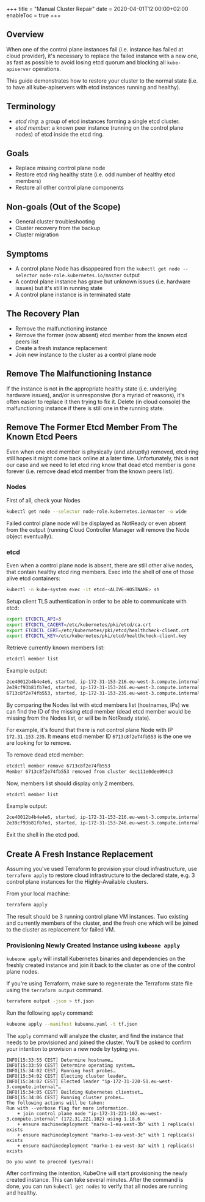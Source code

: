 +++
title = "Manual Cluster Repair"
date = 2020-04-01T12:00:00+02:00
enableToc = true
+++

## Overview

When one of the control plane instances fail (i.e. instance has failed at
cloud provider), it's necessary to replace the failed instance with a new one,
as fast as possible to avoid losing etcd quorum and blocking all
`kube-apiserver` operations.

This guide demonstrates how to restore your cluster to the normal state
(i.e. to have all kube-apiservers with etcd instances running and healthy).

## Terminology

* _etcd ring_: a group of etcd instances forming a single etcd cluster.
* _etcd member_: a known peer instance (running on the control plane nodes) of
  etcd inside the etcd ring.

## Goals

* Replace missing control plane node
* Restore etcd ring healthy state (i.e. odd number of healthy etcd members)
* Restore all other control plane components

## Non-goals (Out of the Scope)

* General cluster troubleshooting
* Cluster recovery from the backup
* Cluster migration

## Symptoms

* A control plane Node has disappeared from the
  `kubectl get node --selector node-role.kubernetes.io/master` output
* A control plane instance has grave but unknown issues (i.e. hardware
  issues) but it's still in running state
* A control plane instance is in terminated state

## The Recovery Plan

* Remove the malfunctioning instance
* Remove the former (now absent) etcd member from the known etcd peers list
* Create a fresh instance replacement
* Join new instance to the cluster as a control plane node

## Remove The Malfunctioning Instance

If the instance is not in the appropriate healthy state (i.e. underlying
hardware issues), and/or is unresponsive (for a myriad of reasons), it's often
easier to replace it then trying to fix it. Delete (in cloud console) the
malfunctioning instance if there is still one in the running state.

## Remove The Former Etcd Member From The Known Etcd Peers

Even when one etcd member is physically (and abruptly) removed, etcd ring still
hopes it might come back online at a later time. Unfortunately, this is not our
case and we need to let etcd ring know that dead etcd member is gone forever
(i.e. remove dead etcd member from the known peers list).

### Nodes

First of all, check your Nodes

```bash
kubectl get node --selector node-role.kubernetes.io/master -o wide
```

Failed control plane node will be displayed as NotReady or even absent from the
output (running Cloud Controller Manager will remove the Node object
eventually).

### etcd

Even when a control plane node is absent, there are still other alive nodes,
that contain healthy etcd ring members. Exec into the shell of one of those
alive etcd containers:

```bash
kubectl -n kube-system exec -it etcd-<ALIVE-HOSTNAME> sh
```

Setup client TLS authentication in order to be able to communicate with etcd:

```bash
export ETCDCTL_API=3
export ETCDCTL_CACERT=/etc/kubernetes/pki/etcd/ca.crt
export ETCDCTL_CERT=/etc/kubernetes/pki/etcd/healthcheck-client.crt
export ETCDCTL_KEY=/etc/kubernetes/pki/etcd/healthcheck-client.key
```

Retrieve currently known members list:

```bash
etcdctl member list
```

Example output:

```bash
2ce40012b4b4e4e6, started, ip-172-31-153-216.eu-west-3.compute.internal, https://172.31.153.216:2380, https://172.31.153.216:2379, false
2e39cf93b81fb7ed, started, ip-172-31-153-246.eu-west-3.compute.internal, https://172.31.153.246:2380, https://172.31.153.246:2379, false
6713c8f2e74fb553, started, ip-172-31-153-235.eu-west-3.compute.internal, https://172.31.153.235:2380, https://172.31.153.235:2379, false
```

By comparing the Nodes list with etcd members list (hostnames, IPs) we can find
the ID of the missing etcd member (dead etcd member would be missing from the
Nodes list, or will be in NotReady state).

For example, it's found that there is not control plane Node with IP
`172.31.153.235`. It means etcd member ID `6713c8f2e74fb553` is the one we are
looking for to remove.

To remove dead etcd member:

```bash
etcdctl member remove 6713c8f2e74fb553
Member 6713c8f2e74fb553 removed from cluster 4ec111e0dee094c3
```

Now, members list should display only 2 members.

```bash
etcdctl member list
```

Example output:

```bash
2ce40012b4b4e4e6, started, ip-172-31-153-216.eu-west-3.compute.internal, https://172.31.153.216:2380, https://172.31.153.216:2379, false
2e39cf93b81fb7ed, started, ip-172-31-153-246.eu-west-3.compute.internal, https://172.31.153.246:2380, https://172.31.153.246:2379, false
```

Exit the shell in the etcd pod.

## Create A Fresh Instance Replacement

Assuming you've used Terraform to provision your cloud infrastructure, use
`terraform apply` to restore cloud infrastructure to the declared state,
e.g. 3 control plane instances for the Highly-Available clusters.

From your local machine:

```bash
terraform apply
```

The result should be 3 running control plane VM instances. Two existing and
currently members of the cluster, and the fresh one which will be joined to the
cluster as replacement for failed VM.

### Provisioning Newly Created Instance using `kubeone apply`

`kubeone apply` will install Kubernetes binaries and dependencies on the
freshly created instance and join it back to the cluster as one of the control
plane nodes.

If you're using Terraform, make sure to regenerate the Terraform state file
using the `terraform output` command.

```bash
terraform output -json > tf.json
```

Run the following `apply` command:

```bash
kubeone apply --manifest kubeone.yaml -t tf.json
```

The `apply` command will analyze the cluster, and find the instance that needs
to be provisioned and joined the cluster. You'll be asked to confirm your
intention to provision a new node by typing `yes`.

```
INFO[15:33:55 CEST] Determine hostname…
INFO[15:33:59 CEST] Determine operating system…
INFO[15:34:02 CEST] Running host probes…
INFO[15:34:02 CEST] Electing cluster leader…
INFO[15:34:02 CEST] Elected leader "ip-172-31-220-51.eu-west-3.compute.internal"…
INFO[15:34:05 CEST] Building Kubernetes clientset…
INFO[15:34:06 CEST] Running cluster probes…
The following actions will be taken:
Run with --verbose flag for more information.
	+ join control plane node "ip-172-31-221-102.eu-west-3.compute.internal" (172.31.221.102) using 1.18.6
	+ ensure machinedeployment "marko-1-eu-west-3b" with 1 replica(s) exists
	+ ensure machinedeployment "marko-1-eu-west-3c" with 1 replica(s) exists
	+ ensure machinedeployment "marko-1-eu-west-3a" with 1 replica(s) exists

Do you want to proceed (yes/no):
```

After confirming the intention, KubeOne will start provisioning the newly
created instance. This can take several minutes. After the command is done,
you can run `kubectl get nodes` to verify that all nodes are running and
healthy.

